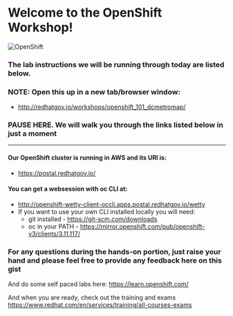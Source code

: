 # Welcome to the OpenShift Workshop!
![OpenShift](https://www.openshift.com/hubfs/images/openshift-legacy/logos/openshift/Logotype_RH_OpenShift_wLogo_RGB_Black.svg?t=1533677657431)

### The lab instructions we will be running through today are listed below. 
### NOTE: Open this up in a new tab/browser window:
* http://redhatgov.io/workshops/openshift_101_dcmetromap/

### PAUSE HERE. We will walk you through the links listed below in just a moment
---
#### Our OpenShift cluster is running in AWS and its URI is:
* https://postal.redhatgov.io/

#### You can get a websession with oc CLI at:
* http://openshift-wetty-client-occli.apps.postal.redhatgov.io/wetty
* If you want to use your own CLI installed locally you will need:
  * git installed - https://git-scm.com/downloads
  * oc in your PATH - https://mirror.openshift.com/pub/openshift-v3/clients/3.11.117/


### For any questions during the hands-on portion, just raise your hand and please feel free to provide any feedback here on this gist

And do some self paced labs here:
https://learn.openshift.com/

And when you are ready, check out the training and exams
https://www.redhat.com/en/services/training/all-courses-exams

